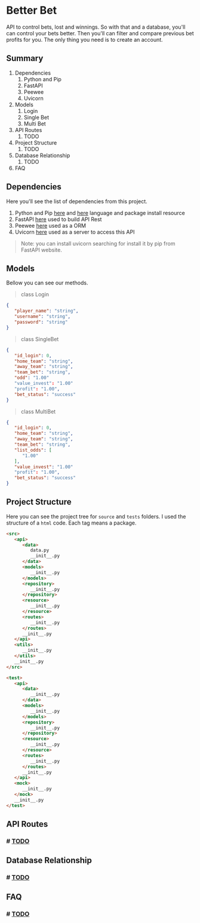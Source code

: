 # Better Bet

API to control bets, lost and winnings. So with that and a database,
you'll can control your bets better. Then you'll can filter and
compare previous bet profits for you. The only thing you need is
to create an account.

## Summary

1. Dependencies
   1. Python and Pip
   2. FastAPI
   3. Peewee
   4. Uvicorn
2. Models
   1. Login
   2. Single Bet
   3. Multi Bet
3. API Routes
   1. TODO
4. Project Structure
   1. TODO
5. Database Relationship
   1. TODO
6. FAQ

## Dependencies

Here you'll see the list of dependencies from this project.

1. Python and Pip [here](https://www.python.org/) and [here](https://pypi.org/project/pip/) language and package install resource
2. FastAPI [here](https://fastapi.tiangolo.com/lo/) used to build API Rest
3. Peewee [here](https://docs.peewee-orm.com/en/latest/index.html) used as a ORM
4. Uvicorn [here](https://www.uvicorn.org/) used as a server to access this API

> Note: you can install uvicorn searching for install it by
> pip from FastAPI website.

## Models

Bellow you can see our methods.

> class Login

```json
{
   "player_name": "string",
   "username": "string",
   "password": "string"
}
```

> class SingleBet

```json
{
   "id_login": 0,
   "home_team": "string", 
   "away_team": "string", 
   "team_bet": "string", 
   "odd": "1.00"
   "value_invest": "1.00"
   "profit": "1.00",
   "bet_status": "success"
}
```

> class MultiBet

```json
{
   "id_login": 0,
   "home_team": "string", 
   "away_team": "string", 
   "team_bet": "string", 
   "list_odds": [
      "1.00"
   ],
   "value_invest": "1.00"
   "profit": "1.00",
   "bet_status": "success"
}
```

## Project Structure

Here you can see the project tree for `source` and `tests` folders.
I used the structure of a `html` code. Each tag
means a package.

```html
<src>
   <api>
      <data>
         data.py
         __init__.py
      </data>
      <models>
         __init__.py
      </models>
      <repository>
         __init__.py
      </repository>
      <resource>
         __init__.py
      </resource>
      <routes>
         __init__.py
      </routes>
      __init__.py
   </api>
   <utils>
      __init__.py
   </utils>
   __init__.py
</src>
```

```html
<test>
   <api>
      <data>
         __init__.py
      </data>
      <models>
         __init__.py
      </models>
      <repository>
         __init__.py
      </repository>
      <resource>
         __init__.py
      </resource>
      <routes>
         __init__.py
      </routes>
      __init__.py
   </api>
   <mock>
      __init__.py
   </mock>
   __init__.py
</test>
```

## API Routes

### # [TODO](#)

## Database Relationship

### # [TODO](#)

## FAQ

### # [TODO](#)
